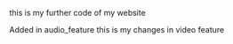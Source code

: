 this is my further code of my website


Added in audio_feature
this is my changes in video feature

